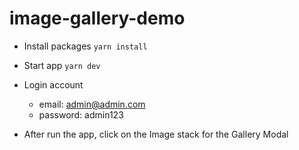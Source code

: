 # image-gallery-demo
- Install packages
`yarn install`

- Start app
`yarn dev`

- Login account
  + email: admin@admin.com
  + password: admin123

- After run the app, click on the Image stack for the Gallery Modal
